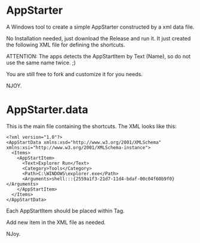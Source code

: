 # AppStarter

A Windows tool to create a simple AppStarter constructed by a xml data file.

No Installation needed, just download the Release and run it.
It just created the following XML file for defining the shortcuts.

ATTENTION:
The apps detects the AppStartItem by Text (Name), so do not use the same name twice. ;)

You are still free to fork and customize it for you needs.

NJOY.

# AppStarter.data

This is the main file containing the shortcuts.
The XML looks like this:

    <?xml version="1.0"?>
    <AppStartData xmlns:xsd="http://www.w3.org/2001/XMLSchema" xmlns:xsi="http://www.w3.org/2001/XMLSchema-instance">
      <Items>
        <AppStartItem>
          <Text>Explorer Run</Text>
          <Category>Tools</Category>
          <Path>C:\WINDOWS\explorer.exe</Path>
          <Arguments>shell:::{2559a1f3-21d7-11d4-bdaf-00c04f60b9f0}</Arguments>
        </AppStartItem>
      </Items>
    </AppStartData>

Each AppStartItem should be placed within <Items> Tag.

Add new item in the XML file as needed.

NJoy.
